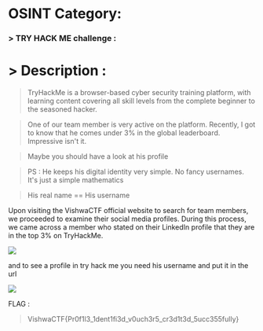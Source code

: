 # OSINT Category:

### > TRY HACK ME challenge :

# > Description :

> TryHackMe is a browser-based cyber security training platform, with learning content covering all skill levels from the complete beginner to the seasoned hacker.

>One of our team member is very active on the platform. Recently, I got to know that he comes under 3% in the global leaderboard. Impressive isn't it.

>Maybe you should have a look at his profile

>PS : He keeps his digital identity very simple. No fancy usernames. It's just a simple mathematics

>His real name == His username

Upon visiting the VishwaCTF official website to search for team members, we proceeded to examine their social media profiles. During this process, we came across a member who stated on their LinkedIn profile that they are in the top 3% on TryHackMe.

![](https://cdn.discordapp.com/attachments/1067452256686981161/1213939633482764398/Screen_Shot_2024-03-03_at_9.02.33_PM.png?ex=65f74c62&is=65e4d762&hm=3086fb98e3c197409b7ddff0b85388bc5c5c00ea2c7786b42145d42e8987b44e&)

and to see a profile in try hack me you need his username and put it in the url

![](https://cdn.discordapp.com/attachments/1067452256686981161/1213940205195886644/Screen_Shot_2024-03-03_at_9.04.30_PM.png?ex=65f74cea&is=65e4d7ea&hm=186d598c58f3e3f3eed16a688e8326ad80a6d39f371e219e9c4aab2ebfa398d6&)


FLAG : 
> VishwaCTF{Pr0f1l3_1dent1fi3d_v0uch3r5_cr3d1t3d_5ucc355fully}

